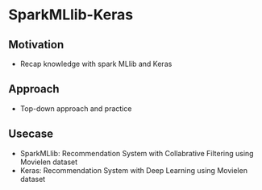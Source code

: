 # SparkMLlib-Keras

## Motivation

- Recap knowledge with spark MLlib and Keras

## Approach 

- Top-down approach and practice

## Usecase

- SparkMLlib: Recommendation System with Collabrative Filtering using Movielen dataset
- Keras: Recommendation System with Deep Learning using Movielen dataset